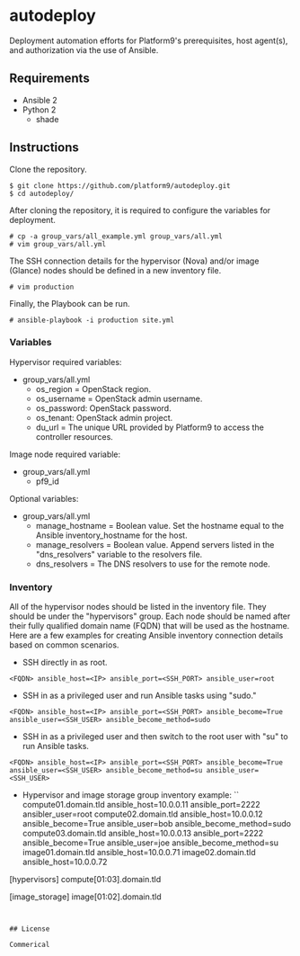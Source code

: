 # autodeploy

Deployment automation efforts for Platform9's prerequisites, host agent(s), and authorization via the use of Ansible.


## Requirements

* Ansible 2
* Python 2
    * shade


## Instructions

Clone the repository.
```
$ git clone https://github.com/platform9/autodeploy.git
$ cd autodeploy/
```

After cloning the repository, it is required to configure the variables for deployment.
```
# cp -a group_vars/all_example.yml group_vars/all.yml
# vim group_vars/all.yml
```

The SSH connection details for the hypervisor (Nova) and/or image (Glance) nodes should be defined in a new inventory file.
```
# vim production
```

Finally, the Playbook can be run.
```
# ansible-playbook -i production site.yml
```


### Variables

Hypervisor required variables:

* group_vars/all.yml
    * os_region = OpenStack region.
    * os_username = OpenStack admin username.
    * os_password: OpenStack password.
    * os_tenant: OpenStack admin project.
    * du_url = The unique URL provided by Platform9 to access the controller resources.

Image node required variable:

* group_vars/all.yml
    * pf9_id

Optional variables:

* group_vars/all.yml
    * manage_hostname = Boolean value. Set the hostname equal to the Ansible inventory_hostname for the host.
    * manage_resolvers = Boolean value. Append servers listed in the "dns_resolvers" variable to the resolvers file.
    * dns_resolvers = The DNS resolvers to use for the remote node.


### Inventory

All of the hypervisor nodes should be listed in the inventory file. They should be under the "hypervisors" group. Each node should be named after their fully qualified domain name (FQDN) that will be used as the hostname. Here are a few examples for creating Ansible inventory connection details based on common scenarios.

* SSH directly in as root.
```
<FQDN> ansible_host=<IP> ansible_port=<SSH_PORT> ansible_user=root
```

* SSH in as a privileged user and run Ansible tasks using "sudo."
```
<FQDN> ansible_host=<IP> ansible_port=<SSH_PORT> ansible_become=True ansible_user=<SSH_USER> ansible_become_method=sudo
```

* SSH in as a privileged user and then switch to the root user with "su" to run Ansible tasks.
```
<FQDN> ansible_host=<IP> ansible_port=<SSH_PORT> ansible_become=True ansible_user=<SSH_USER> ansible_become_method=su ansible_user=<SSH_USER>
```

* Hypervisor and image storage group inventory example:
``
compute01.domain.tld ansible_host=10.0.0.11 ansible_port=2222 ansibler_user=root
compute02.domain.tld ansible_host=10.0.0.12 ansible_become=True ansible_user=bob ansible_become_method=sudo
compute03.domain.tld ansible_host=10.0.0.13 ansible_port=2222 ansible_become=True ansible_user=joe ansible_become_method=su
image01.domain.tld ansible_host=10.0.0.71
image02.domain.tld ansible_host=10.0.0.72

[hypervisors]
compute[01:03].domain.tld

[image_storage]
image[01:02].domain.tld
```


## License

Commerical
